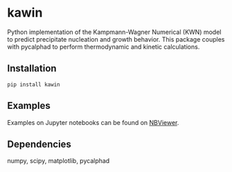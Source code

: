 # kawin

Python implementation of the Kampmann-Wagner Numerical (KWN) model to predict precipitate nucleation and growth behavior. This package couples with pycalphad to perform thermodynamic and kinetic calculations.

Installation
------------
`pip install kawin`

Examples
--------
Examples on Jupyter notebooks can be found on [NBViewer](https://nbviewer.org/github/materialsgenomefoundation/kawin/tree/main/examples/).

Dependencies
------------
numpy, scipy, matplotlib, pycalphad